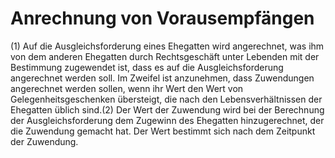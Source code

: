 # Anrechnung von Vorausempfängen

(1) Auf die Ausgleichsforderung eines Ehegatten wird angerechnet, was ihm von dem anderen Ehegatten durch Rechtsgeschäft unter Lebenden mit der Bestimmung zugewendet ist, dass es auf die Ausgleichsforderung angerechnet werden soll. Im Zweifel ist anzunehmen, dass Zuwendungen angerechnet werden sollen, wenn ihr Wert den Wert von Gelegenheitsgeschenken übersteigt, die nach den Lebensverhältnissen der Ehegatten üblich sind.(2) Der Wert der Zuwendung wird bei der Berechnung der Ausgleichsforderung dem Zugewinn des Ehegatten hinzugerechnet, der die Zuwendung gemacht hat. Der Wert bestimmt sich nach dem Zeitpunkt der Zuwendung. 


